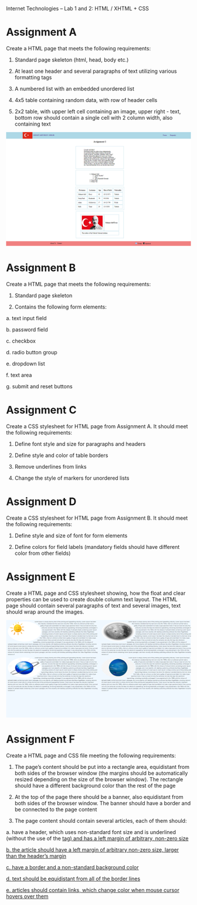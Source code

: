 Internet Technologies – Lab 1 and 2: HTML / XHTML + CSS

# Assignment A

Create a HTML page that meets the following requirements:

1. Standard page skeleton (html, head, body etc.)

2. At least one header and several paragraphs of text utilizing various
formatting tags

3. A numbered list with an embedded unordered list

4. 4x5 table containing random data, with row of header cells

5. 2x2 table, with upper left cell containing an image, upper right - text,
bottom row should contain a single cell with 2 column width,
also containing text

![Task1](Assets/assignmentA_view.PNG)

# Assignment B

Create a HTML page that meets the following requirements:

1. Standard page skeleton

2. Contains the following form elements:

a. text input field

b. password field

c. checkbox

d. radio button group

e. dropdown list

f. text area

g. submit and reset buttons

# Assignment C

Create a CSS stylesheet for HTML page from Assignment A.
It should meet the following requirements:

1. Define font style and size for paragraphs and headers

2. Define style and color of table borders

3. Remove underlines from links

4. Change the style of markers for unordered lists

# Assignment D

Create a CSS stylesheet for HTML page from Assignment B.
It should meet the following requirements:

1. Define style and size of font for form elements

2. Define colors for field labels (mandatory fields should have different
color from other fields)

# Assignment E

Create a HTML page and CSS stylesheet showing, how the float and
clear properties can be used to create double column text layout.
The HTML page should contain several paragraphs of text and several images,
text should wrap around the images.

![Task1](Assets\TaskE.PNG)

# Assignment F

Create a HTML page and CSS file meeting the following requirements:

1. The page’s content should be put into a rectangle area, equidistant
from both sides of the browser window (the margins should be automatically
resized depending on the size of the browser window).
The rectangle should have a different background color than
the rest of the page

2. At the top of the page there should be a banner, also equidistant
from both sides of the browser window. The banner should have a border
and be connected to the page content

3. The page content should contain several articles, each of them should:

a. have a header, which uses non-standard font size and is
underlined (without the use of the <u> tag) and has a left
margin of arbitrary, non-zero size

b. the article should have a left margin of arbitrary
 non-zero size, larger than the header’s margin

c. have a border and a non-standard background color

d. text should be equidistant from all of the border lines

e. articles should contain links, which change color when
mouse cursor hovers over them
